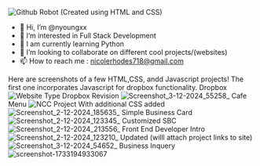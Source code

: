 ![Github Robot](https://github.com/user-attachments/assets/e8506afe-66b1-4b41-8c6b-e837343095e9) (Created using HTML and CSS)

- 👋 Hi, I’m @nyoungxx
- 👀 I’m interested in Full Stack Development 
- 🌱 I am currently learning Python
- 💞️ I’m looking to collaborate on different cool projects/(websites) 
- 📫 How to reach me : nicolerhodes718@gmail.com

<!---
nyoungxx/nyoungxx is a ✨ special ✨ repository because its `README.md` (this file) appears on your GitHub profile.
You can click the Preview link to take a look at your changes.
--->
Here are screenshots of a few HTML,CSS, andd Javascript projects! The first one incorporates Javascript for dropbox functionality.
Dropbox 
![Website Type](https://github.com/user-attachments/assets/3ea0f7c2-15d5-424d-9fdb-db6ff5217beb)
Dropbox Revision 
![Screenshot_3-12-2024_55258_](https://github.com/user-attachments/assets/fd9da337-2c27-45c3-a89a-56d63ba8296b)
Cafe Menu
![NCC Project](https://github.com/user-attachments/assets/907628e3-e5ae-4355-965a-d7ce640eefc3)
With additional CSS added
![Screenshot_2-12-2024_185635_](https://github.com/user-attachments/assets/52f7fcb5-2d2f-472b-90a4-40163c92e731)
Simple Business Card 
![Screenshot_2-12-2024_123345_](https://github.com/user-attachments/assets/4b39df5c-658d-4224-a2af-ab10f0fcd088)
Customized SBC
![Screenshot_2-12-2024_213556_](https://github.com/user-attachments/assets/baddb7e3-f782-46ab-a532-1798f23a6b4d)
Front End Developer Intro
![Screenshot_2-12-2024_123210_](https://github.com/user-attachments/assets/36409d0a-4c83-49b8-a760-0381137732e0)
Updated (willl attach project links to site)
![Screenshot_3-12-2024_54652_](https://github.com/user-attachments/assets/c4000f78-5039-4b31-8550-250235929724)
Business Inquery 
![screenshot-1733194933067](https://github.com/user-attachments/assets/05625662-0dad-419c-8b19-6dcae4d0ac42)





